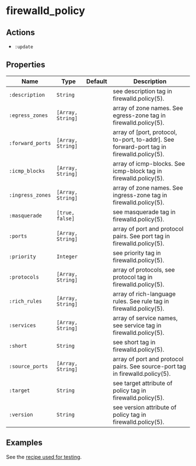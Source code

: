 # firewalld_policy

## Actions

- `:update`

## Properties

| Name             | Type              | Default  | Description                                                                               |
| --------         | ----------        | -------- | ------------------------------                                                            |
| `:description`   | `String`          |          | see description tag in firewalld.policy(5).                                               |
| `:egress_zones`  | `[Array, String]` |          | array of zone names. See egress-zone tag in firewalld.policy(5).                          |
| `:forward_ports` | `[Array, String]` |          | array of [port, protocol, to-port, to-addr]. See forward-port tag in firewalld.policy(5). |
| `:icmp_blocks`   | `[Array, String]` |          | array of icmp-blocks. See icmp-block tag in firewalld.policy(5).                          |
| `:ingress_zones` | `[Array, String]` |          | array of zone names. See ingress-zone tag in firewalld.policy(5).                         |
| `:masquerade`    | `[true, false]`   |          | see masquerade tag in firewalld.policy(5).                                                |
| `:ports`         | `[Array, String]` |          | array of port and protocol pairs. See port tag in firewalld.policy(5).                    |
| `:priority`      | `Integer`         |          | see priority tag in firewalld.policy(5).                                                  |
| `:protocols`     | `[Array, String]` |          | array of protocols, see protocol tag in firewalld.policy(5).                              |
| `:rich_rules`    | `[Array, String]` |          | array of rich-language rules. See rule tag in firewalld.policy(5).                        |
| `:services`      | `[Array, String]` |          | array of service names, see service tag in firewalld.policy(5).                           |
| `:short`         | `String`          |          | see short tag in firewalld.policy(5).                                                     |
| `:source_ports`  | `[Array, String]` |          | array of port and protocol pairs. See source-port tag in firewalld.policy(5).             |
| `:target`        | `String`          |          | see target attribute of policy tag in firewalld.policy(5).                                |
| `:version`       | `String`          |          | see version attribute of policy tag in firewalld.policy(5).                               |

## Examples

See the [recipe used for testing](../../test/fixtures/cookbooks/firewalld-test/recipes/default.rb).
